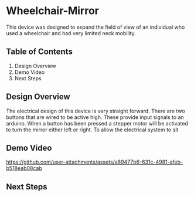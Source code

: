 # Wheelchair-Mirror

This device was designed to expand the field of view of an individual who used a wheelchair and had very limited neck mobility.

## Table of Contents

  1) Design Overview
  2) Demo Video
  3) Next Steps

## Design Overview
The electrical design of this device is very straight forward. There are two buttons that are wired to be active high. These provide input signals to an arduino. When a button has been pressed a stepper motor will be activated to turn the mirror either left or right. To allow the electrical system to sit

## Demo Video
https://github.com/user-attachments/assets/a89477b6-631c-4981-afeb-b518eab08cab

## Next Steps

